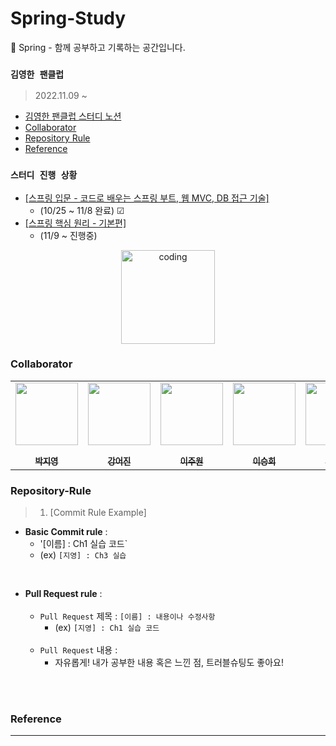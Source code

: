 # Spring-Study
🎄 Spring - 함께 공부하고 기록하는 공간입니다.

### `김영한 팬클럽`
> 2022.11.09 ~ 
  - <a href="https://www.notion.so/a1c5a703fef5452eaf361de6e3bc58dc">김영한 팬클럽 스터디 노션</a>
  - [Collaborator](#collaborator)
  - [Repository Rule](#repository-rule)
  - [Reference](#reference)
### `스터디 진행 상황`
- <a href="https://www.inflearn.com/course/%EC%8A%A4%ED%94%84%EB%A7%81-%EC%9E%85%EB%AC%B8-%EC%8A%A4%ED%94%84%EB%A7%81%EB%B6%80%ED%8A%B8">[스프링 입문 - 코드로 배우는 스프링 부트, 웹 MVC, DB 접근 기술]</a>
  - (10/25 ~ 11/8 완료) ☑
- <a href="https://www.inflearn.com/course/%EC%8A%A4%ED%94%84%EB%A7%81-%ED%95%B5%EC%8B%AC-%EC%9B%90%EB%A6%AC-%EA%B8%B0%EB%B3%B8%ED%8E%B8">[스프링 핵심 원리 - 기본편]</a>
  - (11/9 ~ 진행중)
  
<p align="center">
  <img src="https://t1.daumcdn.net/cfile/tistory/9941A1385B99240D2E" alt="coding" width="150px" />
	
</p>

### Collaborator

<p align="center">
  
<table align="center" >
   <tr>
        <td align="center"><a href="https://github.com/ziiyouth"><img src="https://github.com/ziiyouth.png" width="100px;" alt=""/><br /><sub><b><br/>박지영</b></sub></a></td>
<td align="center"><a href="https://github.com/Ginieee"><img src="https://github.com/Ginieee.png" width="100px;" alt=""/><br /><sub><b><br/>강어진</b></sub></a></td>
<td align="center"><a href="https://github.com/juwonleee"><img src="https://github.com/juwonleee.png" width="100px;" alt=""/><br /><sub><b><br/>이주원</b></sub></a></td>
        <td align="center"><a href="https://github.com/lsh9295"><img src="https://github.com/lsh9295.png" width="100px;" alt=""/><br /><sub><b><br/>이승희</b></sub></a></td>
        <td align="center"><a href="https://github.com/OJOJIN"><img src="https://github.com/OJOJIN.png" width="100px;" alt=""/><br /><sub><b><br/>오진영</b></sub></a></td>
        <td align="center"><a href="https://github.com/MinchoGreenT"><img src="https://github.com/MinchoGreenT.png" width="100px;" alt=""/><br /><sub><b><br/>이은섭</b></sub></a></td>
   </tr>
</table>

</p>

### Repository-Rule

> 1) [Commit Rule Example]
- **Basic Commit rule** : <br>
   - '[이름] : Ch1 실습 코드` 
   - (ex) `[지영] : Ch3 실습` 
   
 <br>
 
- **Pull Request rule** : <br>
    <br>
   - `Pull Request` 제목 : `[이름] : 내용이나 수정사항`
      - (ex) `[지영] : Ch1 실습 코드` <br><br>
   - `Pull Request` 내용 : 
      - 자유롭게! 내가 공부한 내용 혹은 느낀 점, 트러블슈팅도 좋아요!
     

 <br> <br>



### Reference



______________________________________________________________________________________________________________________________________________________
